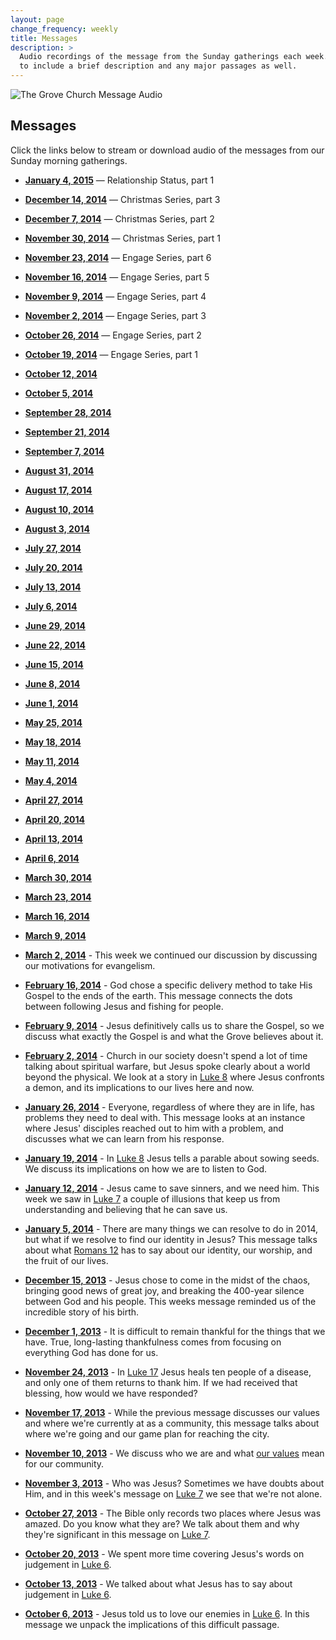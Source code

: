 ```yaml
---
layout: page
change_frequency: weekly
title: Messages
description: >
  Audio recordings of the message from the Sunday gatherings each week. We try
  to include a brief description and any major passages as well.
---
```


<img class="banner" src="/img/ledgers.jpg" alt="The Grove Church Message Audio" />

## Messages

Click the links below to stream or download audio of the messages from our
Sunday morning gatherings.

 - **[January 4, 2015][20150104]** &mdash; Relationship Status, part 1

 - **[December 14, 2014][20141214]** &mdash; Christmas Series, part 3

 - **[December 7, 2014][20141207]** &mdash; Christmas Series, part 2

 - **[November 30, 2014][20141130]** &mdash; Christmas Series, part 1

 - **[November 23, 2014][20141123]** &mdash; Engage Series, part 6

 - **[November 16, 2014][20141116]** &mdash; Engage Series, part 5

 - **[November 9, 2014][20141109]** &mdash; Engage Series, part 4

 - **[November 2, 2014][20141102]** &mdash; Engage Series, part 3

 - **[October 26, 2014][20141026]** &mdash; Engage Series, part 2

 - **[October 19, 2014][20141019]** &mdash; Engage Series, part 1

 - **[October 12, 2014][20141012]**

 - **[October 5, 2014][20141005]**

 - **[September 28, 2014][20140928]**

 - **[September 21, 2014][20140921]**

 - **[September 7, 2014][20140907]**

 - **[August 31, 2014][20140831]**

 - **[August 17, 2014][20140817]**

 - **[August 10, 2014][20140810]**

 - **[August 3, 2014][20140803]**

 - **[July 27, 2014][20140727]**

 - **[July 20, 2014][20140720]**

 - **[July 13, 2014][20140713]**

 - **[July 6, 2014][20140706]**

 - **[June 29, 2014][20140629]**

 - **[June 22, 2014][20140622]**

 - **[June 15, 2014][20140615]**

 - **[June 8, 2014][20140608]**

 - **[June 1, 2014][20140601]**

 - **[May 25, 2014][20140525]**

 - **[May 18, 2014][20140518]**

 - **[May 11, 2014][20140511]**

 - **[May 4, 2014][20140504]**

 - **[April 27, 2014][20140427]**

 - **[April 20, 2014][20140420]**

 - **[April 13, 2014][20140413]**

 - **[April 6, 2014][20140406]**

 - **[March 30, 2014][20140330]**

 - **[March 23, 2014][20140323]**

 - **[March 16, 2014][20140316]**

 - **[March 9, 2014][20140309]**

 - **[March 2, 2014][20140302]** - This week we continued our discussion by
   discussing our motivations for evangelism.

 - **[February 16, 2014][20140216]** - God chose a specific delivery method to
   take His Gospel to the ends of the earth. This message connects the dots
   between following Jesus and fishing for people.

 - **[February 9, 2014][20140209]** - Jesus definitively calls us to share the
   Gospel, so we discuss what exactly the Gospel is and what the Grove believes
   about it.

 - **[February 2, 2014][20140202]** - Church in our society doesn't spend a lot
   of time talking about spiritual warfare, but Jesus spoke clearly about a
   world beyond the physical. We look at a story in [Luke 8][luke8:26-39] where
   Jesus confronts a demon, and its implications to our lives here and now.

 - **[January 26, 2014][20140126]** - Everyone, regardless of where they are in
   life, has problems they need to deal with. This message looks at an instance
   where Jesus' disciples reached out to him with a problem, and discusses what
   we can learn from his response.

 - **[January 19, 2014][20140119]** - In [Luke 8][luke8:4-18] Jesus tells a
   parable about sowing seeds. We discuss its implications on how we are to
   listen to God.

 - **[January 12, 2014][20140112]** - Jesus came to save sinners, and we need
   him. This week we saw in [Luke 7][luke7:36] a couple of illusions that keep
   us from understanding and believing that he can save us.

 - **[January 5, 2014][20140105]** - There are many things we can resolve to do
   in 2014, but what if we resolve to find our identity in Jesus? This message
   talks about what [Romans 12][] has to say about our identity, our worship,
   and the fruit of our lives.

 - **[December 15, 2013][20131215]** - Jesus chose to come in the midst of the
   chaos, bringing good news of great joy, and breaking the 400-year silence
   between God and his people. This weeks message reminded us of the incredible
   story of his birth.

 - **[December 1, 2013][20131201]** - It is difficult to remain thankful for
   the things that we have. True, long-lasting thankfulness comes from focusing
   on everything God has done for us.

 - **[November 24, 2013][20131124]** - In [Luke 17][luke17_11] Jesus heals ten
   people of a disease, and only one of them returns to thank him. If we had
   received that blessing, how would we have responded?

 - **[November 17, 2013][20131117]** - While the previous message discusses our
   values and where we're currently at as a community, this message talks about
   where we're going and our game plan for reaching the city.

 - **[November 10, 2013][20131110]** - We discuss who we are and what [our
   values][values] mean for our community.

 - **[November 3, 2013][20131103]** - Who was Jesus? Sometimes we have doubts
   about Him, and in this week's message on [Luke 7][luke7_18] we see that
   we're not alone.

 - **[October 27, 2013][20131027]** - The Bible only records two places where
   Jesus was amazed. Do you know what they are? We talk about them and why
   they're significant in this message on [Luke 7][].

 - **[October 20, 2013][20131020]** - We spent more time covering Jesus's words
   on judgement in [Luke 6][].

 - **[October 13, 2013][20131013]** - We talked about what Jesus has to say
   about judgement in [Luke 6][].

 - **[October 6, 2013][20131006]** - Jesus told us to love our enemies in [Luke
   6][]. In this message we unpack the implications of this difficult passage.

[20150104]: https://dl.dropboxusercontent.com/u/42932761/2015-01-04-reid-johnson.mp3
[20141214]: https://dl.dropboxusercontent.com/u/5738226/messages/2014-12-14-reid-johnson.mp3
[20141207]: https://dl.dropboxusercontent.com/u/5738226/messages/2014-12-07-reid-johnson.mp3
[20141130]: https://dl.dropboxusercontent.com/u/5738226/messages/2014-11-30-reid-johnson.mp3
[20141123]: https://dl.dropboxusercontent.com/u/5738226/messages/2014-11-23-reid-johnson.mp3
[20141116]: https://dl.dropboxusercontent.com/u/5738226/messages/2014-11-16-reid-johnson.mp3
[20141109]: https://dl.dropboxusercontent.com/u/42932761/2014-11-09-reid-johnson.mp3
[20141102]: https://dl.dropboxusercontent.com/u/5738226/messages/2014-11-02-matt-jones.mp3
[20141026]: https://dl.dropboxusercontent.com/u/5738226/messages/2014-10-26-reid-johnson.mp3
[20141019]: https://dl.dropboxusercontent.com/u/5738226/messages/2014-10-19-reid-johnson.mp3
[20141012]: https://dl.dropboxusercontent.com/u/42932761/2014-10-12-reid-johnson.mp3
[20141005]: https://dl.dropboxusercontent.com/u/5738226/messages/2014-10-05-reid-johnson.mp3
[20140928]: https://dl.dropboxusercontent.com/u/5738226/messages/2014-09-28-reid-johnson.mp3
[20140921]: https://dl.dropboxusercontent.com/u/5738226/messages/2014-09-21-reid-johnson.mp3
[20140907]: https://dl.dropboxusercontent.com/u/5738226/messages/2014-09-07-reid-johnson.mp3
[20140831]: https://dl.dropboxusercontent.com/u/5738226/messages/2014-08-31-reid-johnson.mp3
[20140817]: https://dl.dropboxusercontent.com/u/42932761/2014_08_17_reid_johnson.mp3
[20140810]: https://dl.dropboxusercontent.com/u/42932761/20140810_Matt_Jones.mp3
[20140803]: https://dl.dropboxusercontent.com/u/5738226/messages/2014-08-03-reid-johnson.mp3
[20140727]: https://dl.dropboxusercontent.com/u/5738226/messages/2014-07-27-reid-johnson.mp3
[20140720]: https://dl.dropboxusercontent.com/u/5738226/messages/2014-07-20-reid-johnson.mp3
[20140713]: https://dl.dropboxusercontent.com/u/5738226/messages/2014-07-13-reid-johnson.mp3
[20140706]: https://dl.dropboxusercontent.com/u/42932761/2014-07-06-reid-johnson.mp3
[20140629]: https://dl.dropboxusercontent.com/u/42932761/2014-06-29-reid-johnson.mp3
[20140622]: https://dl.dropboxusercontent.com/u/5738226/messages/2014-06-22-reid-johnson.mp3
[20140615]: https://dl.dropboxusercontent.com/u/5738226/messages/2014-06-15-reid-johnson.mp3
[20140608]: https://dl.dropboxusercontent.com/u/5738226/messages/2014-06-08-reid-johnson.mp3
[20140601]: https://dl.dropboxusercontent.com/u/5738226/messages/2014-06-01-reid-johnson.mp3
[20140525]: https://dl.dropboxusercontent.com/u/5738226/messages/2014-05-25-reid-johnson.mp3
[20140518]: https://dl.dropboxusercontent.com/u/5738226/messages/2014-05-18-matt-jones.mp3
[20140511]: https://dl.dropboxusercontent.com/u/5738226/messages/2014-05-11-reid-johnson.mp3
[20140504]: https://dl.dropboxusercontent.com/u/5738226/messages/2014-05-04-reid-johnson.mp3
[20140427]: https://dl.dropboxusercontent.com/u/5738226/messages/2014-04-27-tony-doland.mp3
[20140420]: https://dl.dropboxusercontent.com/u/5738226/messages/2014-04-20-reid-johnson.mp3
[20140413]: https://dl.dropboxusercontent.com/u/5738226/messages/2014-04-13-reid-johnson.mp3
[20140406]: https://dl.dropboxusercontent.com/u/5738226/messages/2014-04-06-reid-johnson.mp3
[20140330]: https://dl.dropboxusercontent.com/u/5738226/messages/2014-03-30-reid-johnson.mp3
[20140323]: https://dl.dropboxusercontent.com/u/5738226/messages/2014-03-23-reid-johnson.mp3
[20140316]: https://dl.dropboxusercontent.com/u/5738226/messages/2014-03-16-scott-heider.mp3
[20140309]: https://dl.dropboxusercontent.com/u/5738226/messages/2014-03-09-reid-johnson.mp3
[20140302]: https://dl.dropboxusercontent.com/u/5738226/messages/2014-03-02-scott-heider.mp3
[20140216]: https://dl.dropboxusercontent.com/u/5738226/messages/2014-02-16-reid-johnson.mp3
[20140209]: https://dl.dropboxusercontent.com/u/5738226/messages/2014-02-09-reid-johnson.mp3
[20140202]: https://dl.dropboxusercontent.com/u/5738226/messages/2014-02-02-scott-heider.mp3
[20140126]: https://dl.dropboxusercontent.com/u/5738226/messages/2014-01-26-scott-heider.mp3
[20140119]: https://dl.dropboxusercontent.com/u/5738226/messages/2014-01-19-reid-johnson.mp3
[20140112]: https://dl.dropboxusercontent.com/u/5738226/messages/2014-01-12-reid-johnson.mp3
[20140105]: https://dl.dropboxusercontent.com/u/5738226/messages/2014-01-05-scott-heider.mp3
[20131215]: https://dl.dropboxusercontent.com/u/5738226/messages/2013-12-15-reid-johnson.mp3
[20131201]: https://dl.dropboxusercontent.com/u/5738226/messages/2013-12-01-scott-heider.mp3
[20131124]: https://dl.dropboxusercontent.com/u/5738226/messages/2013-11-24-reid-johnson.mp3
[20131117]: https://dl.dropboxusercontent.com/u/5738226/messages/2013-11-17-reid-johnson.mp3
[20131110]: https://dl.dropboxusercontent.com/u/5738226/messages/2013-11-10-scott-heider.mp3
[20131103]: https://dl.dropboxusercontent.com/u/5738226/messages/2013-11-03-steven-montgomery.mp3
[20131006]: https://dl.dropboxusercontent.com/u/5738226/messages/2013-10-06-tony-doland.mp3
[20131013]: https://dl.dropboxusercontent.com/u/5738226/messages/2013-10-13-scott-heider.mp3
[20131020]: https://dl.dropboxusercontent.com/u/5738226/messages/2013-10-20-scott-heider.mp3
[20131027]: https://dl.dropboxusercontent.com/u/5738226/messages/2013-10-27-reid-johnson.mp3
[Luke 6]: http://www.biblegateway.com/passage/?search=Luke%206&version=ESV
[Luke 7]: http://www.biblegateway.com/passage/?search=Luke+7
[luke7_18]: http://www.biblegateway.com/passage/?search=Luke%207:18-35
[values]: /about/values-and-beliefs/
[luke17_11]: http://www.biblegateway.com/passage/?search=Luke%2017:11-19&version=ESV
[Romans 12]: http://www.biblegateway.com/passage/?search=Romans+12
[luke7:36]: http://www.biblegateway.com/passage/?search=Luke+7%3A36-50&version=ESV
[luke8:4-18]: https://www.biblegateway.com/passage/?search=Luke+8%3A4-18&version=ESV
[luke8:26-39]: https://www.biblegateway.com/passage/?search=Luke+8%3A26-39&version=ESV
